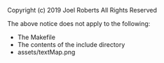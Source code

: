 Copyright (c) 2019 Joel Roberts All Rights Reserved

The above notice does not apply to the following:
* The Makefile
* The contents of the include directory
* assets/textMap.png
